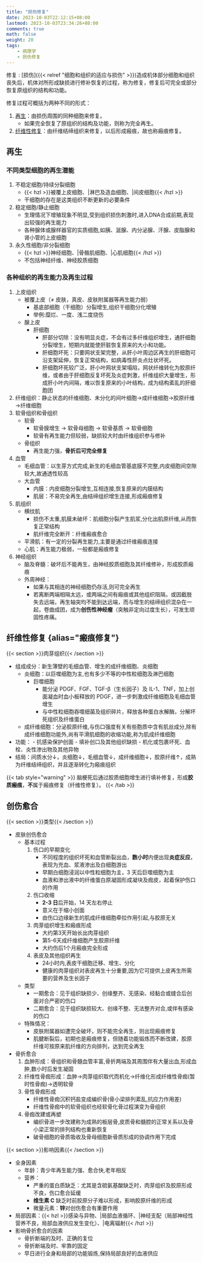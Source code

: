 ```yaml
---
title: "损伤修复"
date: 2023-10-03T22:12:15+08:00
lastmod: 2023-10-03T23:34:26+08:00
comments: true
math: false
weight: 20
tags:
    - 病理学
    - 损伤修复
---
```


修复
: [损伤]({{< relref "细胞和组织的适应与损伤" >}})造成机体部分细胞和组织丧失后，机体对所形成缺损进行修补恢复的过程，称为修复，修复后可完全或部分恢复原组织的结构和功能。

修复过程可概括为两种不同的形式：

1. [再生](#再生)：由损伤周围的同种细胞来修复。
    - 如果完全恢复了原组织的结构及功能，则称为完全再生。
2. [纤维性修复](#纤维性修复)：由纤维结缔组织来修复，以后形成瘢痕，故也称瘢痕修复。

<!--more-->

## 再生

### 不同类型细胞的再生潜能

1. 不稳定细胞/持续分裂细胞
    - {{< hzl >}}被覆上皮细胞、|淋巴及造血细胞、|间皮细胞{{< /hzl >}}
    - 干细胞的存在是这类组织不断更新的必要条件
2. 稳定细胞/静止细胞
    - 生理情况下增殖现象不明显,受到组织损伤刺激时,进入DNA合成前期,表现出较强的再生能力
    - 各种腺体或腺样器官的实质细胞,如胰、涎腺、内分泌腺、汗腺、皮脂腺和肾小管的上皮细胞
3. 永久性细胞/非分裂细胞
    - {{< hzl >}}神经细胞、|骨骼肌细胞、|心肌细胞{{< /hzl >}}
    - 不包括神经纤维、神经胶质细胞

### 各种组织的再生能力及再生过程

1. 上皮组织
    - 被覆上皮（≠ 皮肤，真皮、皮肤附属器等再生能力弱）
        - 基底部细胞（干细胞）分裂增生,组织干细胞分化增殖
        - 举例:糜烂、一度、浅二度烧伤
    - 腺上皮
        - 肝细胞
            - 肝部分切除：没有明显炎症，不会有过多纤维组织增生，通肝细胞分裂增生，短期内就能使肝脏恢复原来的大小和功能。
            - 肝细胞坏死：只要网状支架完整，从肝小叶周边区再生的肝细胞可沿支架延伸，恢复正常结构，如病毒性肝炎点灶状坏死。
            - 肝细胞坏死较广泛，肝小叶网状支架塌陷，网状纤维转化为胶原纤维，或者由于肝细胞反复坏死及炎症刺激，纤维组织大量增生，形成肝小叶内间隔，难以恢复原来的小叶结构，成为结构紊乱的肝细胞团
2. 纤维组织：静止状态的纤维细胞、未分化的间叶细胞→成纤维细胞→胶原纤维→纤维细胞
3. 软骨组织和骨组织
    - 软骨
        - 软骨膜增生 → 软骨母细胞 → 软骨基质 → 软骨细胞
        - 软骨有再生能力但较弱，缺损较大时由纤维组织参与修补
    - 骨组织
        - 再生能力强，**骨折后可完全修复**
4. 血管
    - 毛细血管：以生芽方式完成,新生的毛细血管基底膜不完整,内皮细胞间空隙较大,故通透性较高
    - 大血管
        - 内膜：内皮细胞分裂增生,互相连接,恢复原来的内膜结构
        - 肌层：不易完全再生,由结缔组织增生连接,形成瘢痕修复
5. 肌组织
    - 横纹肌
        - 损伤不太重,肌膜未破坏：肌细胞分裂产生肌浆,分化出肌原纤维,从而恢复正常结构
        - 肌纤维完全断开：纤维瘢痕愈合
    - 平滑肌：有一定的分裂再生能力,主要是通过纤维瘢痕连接
    - 心肌：再生能力极弱，一般都是瘢痕修复
6. 神经组织
    - 脑及脊髓：破坏后不能再生，由神经胶质细胞及其纤维修补，形成胶质瘢痕
    - 外周神经：
        - 如果与其相连的神经细胞仍存活,则可完全再生
        - 若离断两端相隔太远，或两端之间有瘢痕或其他组织阻隔，或因截肢失去远端，再生轴突均不能到达远端，而与增生的结缔组织混杂在一起，卷曲成团，成为**创伤性神经瘤**（突触非定向过度生长），可发生顽固性疼痛。

## 纤维性修复 {alias="瘢痕修复"}

{{< section >}}肉芽组织{{< /section >}}

- 组成成分：新生薄壁的毛细血管、增生的成纤维细胞、炎细胞
    - 炎细胞：以巨噬细胞为主,也有多少不等的中性粒细胞及淋巴细胞
        - 巨噬细胞
            - 能分泌 PDGF、FGF、TGF-β（生长因子）及 IL-1、TNF，加上创面凝血时血小板释放的 PDGF，进一步刺激成纤维细胞及毛细血管增生
            - 与中性粒细胞吞噬细菌及组织碎片，释放各种蛋白水解酶，分解坏死组织及纤维蛋白
    - 成纤维细胞：分泌胶原纤维,与伤口强度有关有些胞质中含有肌丝成分,除有成纤维细胞功能外,尚有平滑肌细胞的收缩功能,称为肌成纤维细胞
- 功能：
        - 抗感染保护创面
        - 填补创口及其他组织缺损
        - 机化或包裹坏死、血栓、炎性渗出物及其他异物
- 结局：间质水分↓，炎细胞↓，毛细血管↓，成纤维细胞↓，胶原纤维↑，成熟为纤维结缔组织，并且逐渐转化为瘢痕组织

{{< tab style="warning" >}}
脑梗死后通过胶质细胞增生进行填补修复，形成**胶质瘢痕**，**不**属于瘢痕修复（纤维性修复）。
{{< /tab >}}

## 创伤愈合

{{< section >}}类型{{< /section >}}

- 皮肤创伤愈合
    - 基本过程
        1. 伤口的早期变化
            - 不同程度的组织坏死和血管断裂出血，**数小时**内便出现**炎症反应**，表现为充血、浆液渗出及白细胞游出
            - 早期白细胞浸润以中性粒细胞为主，3 天后巨噬细胞为主
            - 血液和渗出液中的纤维蛋白原凝固形成凝块及痂皮，起着保护伤口的作用
        2. 伤口收缩
            - **2-3 日**后开始，14 天左右停止
            - 意义在于缩小创面
            - 由伤口边缘新生的肌成纤维细胞牵拉作用引起,与胶原无关
        3. 肉芽组织增生和瘢痕形成
            - 大约第3天开始长出肉芽组织
            - 第5-6天成纤维细胞产生胶原纤维
            - 大约伤后1个月瘢痕完全形成
        4. 表皮及其他组织再生
            - 24小时内,表皮干细胞迁移、增生、分化
            - 健康的肉芽组织对表皮再生十分重要,因为它可提供上皮再生所需要的营养及生长因子
    - 类型
        - 一期愈合：见于组织缺损少、创缘整齐、无感染、经黏合或缝合后创面对合严密的伤口
        - 二期愈合：见于组织缺损较大、创缘不整、无法整齐对合,或伴有感染的伤口
    - 特殊情况：
        - 皮肤附属器如遭完全破坏，则不能完全再生，则出现瘢痕修复
        - 肌腱断裂后，初期也是瘢痕修复，但随着功能锻炼而不断改建，胶原纤维可按原来肌纤维的方向排列，达到完全再生
- 骨折愈合
    1. 血肿形成：骨组织和骨髓血管丰富,骨折两端及其周围伴有大量出血,形成血肿,数小时后发生凝固
    2. 纤维性骨痂形成：血肿→肉芽组织取代而机化→纤维化形成纤维性骨痂(暂时性骨痂)→透明软骨
    3. 骨性骨痂形成
        - 纤维性骨痂沉积钙盐变成编织骨(骨小梁排列紊乱,抗应力作用差)
        - 纤维性骨痂中的软骨组织也经软骨化骨过程演变为骨组织
    4. 骨痂改建或再塑
        - 编织骨进一步改建称为成熟的板层骨,皮质骨和髓腔的正常关系以及骨小梁正常的排列结构也重新恢复
        - 破骨细胞的骨质吸收及骨母细胞新骨质形成的协调作用下完成

{{< section >}}影响因素{{< /section >}}

- 全身因素
    - 年龄：青少年再生能力强、愈合快,老年相反
    - 营养：
        - 严重的蛋白质缺乏：尤其是含硫氨基酸缺乏时，肉芽组织及胶原形成不良，伤口愈合延缓
        - **维生素 C** 缺乏时前胶原分子难以形成，影响胶原纤维的形成
        - 微量元素：**锌**对创伤愈合有重要作用
- 局部因素：{{< hzl >}}感染与异物、|局部血液循环、|神经支配（局部神经性营养不良，局部血液供应发生变化）、|电离辐射{{< /hzl >}}
- 影响骨折愈合的因素
    - 骨折断端的及时、正确的复位
    - 骨折断端及时、牢靠的固定
    - 早日进行全身和局部的功能锻炼,保持局部良好的血液供应

